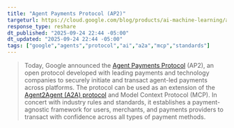 ```yaml
---
title: "Agent Payments Protocol (AP2)"
targeturl: https://cloud.google.com/blog/products/ai-machine-learning/announcing-agents-to-payments-ap2-protocol
response_type: reshare
dt_published: "2025-09-24 22:44 -05:00"
dt_updated: "2025-09-24 22:44 -05:00"
tags: ["google","agents","protocol","ai","a2a","mcp","standards"]
---
```


> Today, Google announced the [Agent Payments Protocol](http://goo.gle/ap2) (AP2), an open protocol developed with leading payments and technology companies to securely initiate and transact agent-led payments across platforms. The protocol can be used as an extension of the [Agent2Agent (A2A) protocol](https://a2a-protocol.org/) and Model Context Protocol (MCP). In concert with industry rules and standards, it establishes a payment-agnostic framework for users, merchants, and payments providers to transact with confidence across all types of payment methods.